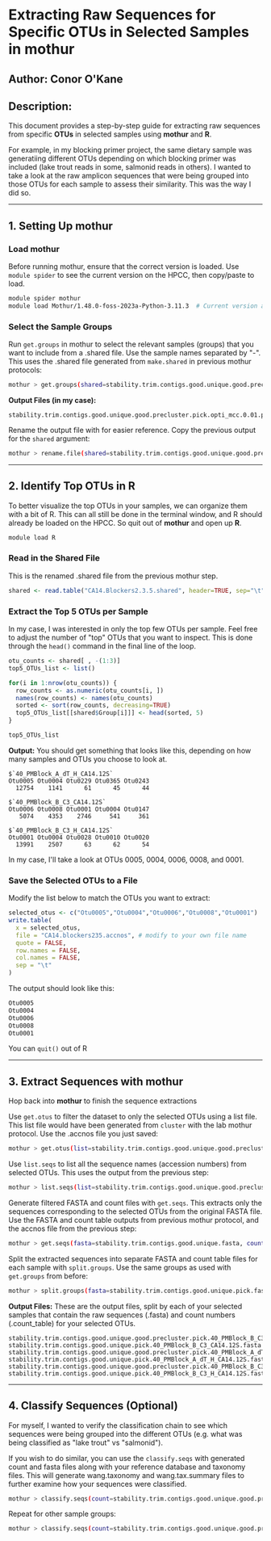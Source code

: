 # Extracting Raw Sequences for Specific OTUs in Selected Samples in mothur

## Author: Conor O'Kane  
## Description:
This document provides a step-by-step guide for extracting raw sequences from specific **OTUs** in selected samples using **mothur** and **R**. 

For example, in my blocking primer project, the same dietary sample was generatiing different OTUs depending on which blocking primer was included (lake trout reads in some, salmonid reads in others). I wanted to take a look at the raw amplicon sequences that were being grouped into those OTUs for each sample to assess their similarity. This was the way I did so. 

---

## 1. Setting Up mothur
### Load mothur
Before running mothur, ensure that the correct version is loaded. Use `module spider` to see the current version on the HPCC, then copy/paste to load.
```bash
module spider mothur
module load Mothur/1.48.0-foss-2023a-Python-3.11.3  # Current version at the time of writing
```

### Select the Sample Groups
Run `get.groups` in mothur to select the relevant samples (groups) that you want to include from a .shared file. Use the sample names separated by "-". This uses the .shared file generated from `make.shared` in previous mothur protocols:
```bash
mothur > get.groups(shared=stability.trim.contigs.good.unique.good.precluster.pick.opti_mcc.shared, groups=40_PMBlock_B_C3_CA14.12S-40_PMBlock_A_dT_H_CA14.12S-40_PMBlock_B_C3_H_CA14.12S)
```
**Output Files (in my case):**
```
stability.trim.contigs.good.unique.good.precluster.pick.opti_mcc.0.01.pick.shared
```
Rename the output file with for easier reference. Copy the previous output for the `shared` argument:
```bash
mothur > rename.file(shared=stability.trim.contigs.good.unique.good.precluster.pick.opti_mcc.0.01.pick.shared, new=CA14.Blockers2.3.5.shared)
```

---

## 2. Identify Top OTUs in R

To better visualize the top OTUs in your samples, we can organize them with a bit of R. This can all still be done in the terminal window, and R should already be loaded on the HPCC. So quit out of **mothur** and open up **R**. 

```bash
module load R
```

### Read in the Shared File
This is the renamed .shared file from the previous mothur step.
```r
shared <- read.table("CA14.Blockers2.3.5.shared", header=TRUE, sep="\t", stringsAsFactors=FALSE)
```

### Extract the Top 5 OTUs per Sample
In my case, I was interested in only the top few OTUs per sample. Feel free to adjust the number of "top" OTUs that you want to inspect. This is done through the `head()` command in the final line of the loop. 
```r
otu_counts <- shared[ , -(1:3)]
top5_OTUs_list <- list()

for(i in 1:nrow(otu_counts)) {
  row_counts <- as.numeric(otu_counts[i, ])
  names(row_counts) <- names(otu_counts)
  sorted <- sort(row_counts, decreasing=TRUE)
  top5_OTUs_list[[shared$Group[i]]] <- head(sorted, 5)
}

top5_OTUs_list
```

**Output:**
You should get something that looks like this, depending on how many samples and OTUs you choose to look at. 
```
$`40_PMBlock_A_dT_H_CA14.12S`
Otu0005 Otu0004 Otu0229 Otu0365 Otu0243
  12754    1141      61      45      44

$`40_PMBlock_B_C3_CA14.12S`
Otu0006 Otu0008 Otu0001 Otu0004 Otu0147
   5074    4353    2746     541     361

$`40_PMBlock_B_C3_H_CA14.12S`
Otu0001 Otu0004 Otu0028 Otu0010 Otu0020 
  13991    2507      63      62      54 
```
In my case, I'll take a look at OTUs 0005, 0004, 0006, 0008, and 0001.

### Save the Selected OTUs to a File
Modify the list below to match the OTUs you want to extract:
```r
selected_otus <- c("Otu0005","Otu0004","Otu0006","Otu0008","Otu0001")
write.table(
  x = selected_otus,
  file = "CA14.blockers235.accnos", # modify to your own file name
  quote = FALSE,
  row.names = FALSE,
  col.names = FALSE,
  sep = "\t"
)
```
The output should look like this:
```bash
Otu0005
Otu0004
Otu0006
Otu0008
Otu0001
```
You can `quit()` out of R

---

## 3. Extract Sequences with mothur
Hop back into **mothur** to finish the sequence extractions


Use `get.otus` to filter the dataset to only the selected OTUs using a list file. This list file would have been generated from `cluster` with the lab mothur protocol. Use the .accnos file you just saved:

```bash
mothur > get.otus(list=stability.trim.contigs.good.unique.good.precluster.pick.opti_mcc.list, accnos=CA14.blockers235.accnos)
```

Use `list.seqs` to list all the sequence names (accession numbers) from selected OTUs. This uses the output from the previous step:

```bash
mothur > list.seqs(list=stability.trim.contigs.good.unique.good.precluster.pick.opti_mcc.0.01.pick.list)
```
Generate filtered FASTA and count files with `get.seqs`. This extracts only the sequences corresponding to the selected OTUs from the original FASTA file. Use the FASTA and count table outputs from previous mothur protocol, and the accnos file from the previous step:

```bash
mothur > get.seqs(fasta=stability.trim.contigs.good.unique.fasta, count=stability.trim.contigs.good.unique.good.precluster.count_table, accnos=stability.trim.contigs.good.unique.good.precluster.pick.opti_mcc.0.01.pick.accnos)
```

Split the extracted sequences into separate FASTA and count table files for each sample with `split.groups`. Use the same groups as used with `get.groups` from before:
```bash
mothur > split.groups(fasta=stability.trim.contigs.good.unique.pick.fasta, count=stability.trim.contigs.good.unique.good.precluster.pick.count_table, groups=40_PMBlock_B_C3_CA14.12S-40_PMBlock_A_dT_H_CA14.12S-40_PMBlock_B_C3_H_CA14.12S)
```
**Output Files:**
These are the output files, split by each of your selected samples that contain the raw sequences (.fasta) and count numbers (.count_table) for your selected OTUs. 
```
stability.trim.contigs.good.unique.good.precluster.pick.40_PMBlock_B_C3_CA14.12S.count_table
stability.trim.contigs.good.unique.pick.40_PMBlock_B_C3_CA14.12S.fasta
stability.trim.contigs.good.unique.good.precluster.pick.40_PMBlock_A_dT_H_CA14.12S.count_table
stability.trim.contigs.good.unique.pick.40_PMBlock_A_dT_H_CA14.12S.fasta
stability.trim.contigs.good.unique.good.precluster.pick.40_PMBlock_B_C3_H_CA14.12S.count_table
stability.trim.contigs.good.unique.pick.40_PMBlock_B_C3_H_CA14.12S.fasta
```

---

## 4. Classify Sequences (Optional)
For myself, I wanted to verify the classification chain to see which sequences were being grouped into the different OTUs (e.g. what was being classified as "lake trout" vs "salmonid").

If you wish to do similar, you can use the `classify.seqs` with generated count and fasta files along with your reference database and taxonomy files. This will generate wang.taxonomy and wang.tax.summary files to further examine how your sequences were classified.
```bash
mothur > classify.seqs(count=stability.trim.contigs.good.unique.good.precluster.pick.40_PMBlock_B_C3_CA14.12S.count_table, fasta=stability.trim.contigs.good.unique.pick.40_PMBlock_B_C3_CA14.12S.fasta, reference=FishOnly_12S_align_JK_noprimers_091922.fas, taxonomy=FishOnly_12S_rDNA_taxonomy_091922.txt, cutoff=80)
```
Repeat for other sample groups:
```bash
mothur > classify.seqs(count=stability.trim.contigs.good.unique.good.precluster.pick.40_PMBlock_A_dT_H_CA14.12S.count_table, fasta=stability.trim.contigs.good.unique.pick.40_PMBlock_A_dT_H_CA14.12S.fasta, reference=FishOnly_12S_align_JK_noprimers_091922.fas, taxonomy=FishOnly_12S_rDNA_taxonomy_091922.txt, cutoff=80)
```

